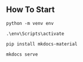 ## How To Start

```
python -m venv env
```

```
.\env\Scripts\activate
```

```
pip install mkdocs-material
```

```
mkdocs serve
```